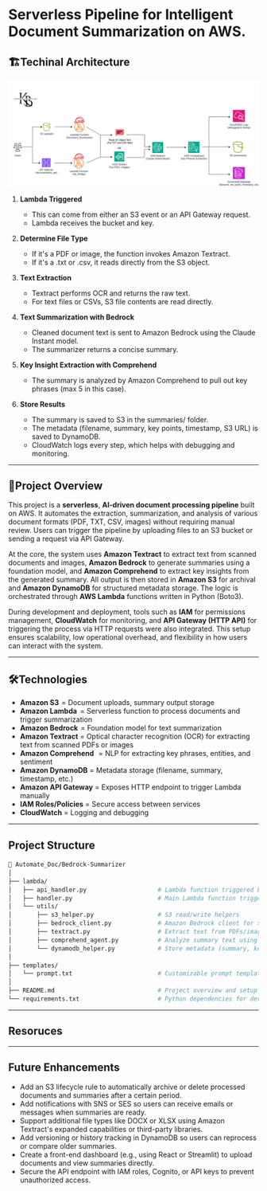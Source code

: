 # Serverless Pipeline for Intelligent Document Summarization on AWS.

## 🏗️**Techinal Architecture**
![AWS_Ai](<Serverless Pipeline for Intelligent Document Summarization.drawio.png>)

1. **Lambda Triggered**
    - This can come from either an S3 event or an API Gateway request.
    - Lambda receives the bucket and key.

2. **Determine File Type**
    - If it's a PDF or image, the function invokes Amazon Textract.
    - If it's a .txt or .csv, it reads directly from the S3 object.

3. **Text Extraction**
    - Textract performs OCR and returns the raw text.
    - For text files or CSVs, S3 file contents are read directly.

4. **Text Summarization with Bedrock**
    - Cleaned document text is sent to Amazon Bedrock using the Claude Instant model.
    - The summarizer returns a concise summary.

5. **Key Insight Extraction with Comprehend**
    - The summary is analyzed by Amazon Comprehend to pull out key phrases (max 5 in this case).

6. **Store Results**
    - The summary is saved to S3 in the summaries/ folder.
    - The metadata (filename, summary, key points, timestamp, S3 URL) is saved to DynamoDB.
    - CloudWatch logs every step, which helps with debugging and monitoring.

---

## 📜**Project Overview**
This project is a **serverless**, **AI-driven document processing pipeline** built on AWS. It automates the extraction, summarization, 
and analysis of various document formats (PDF, TXT, CSV, images) without requiring manual review. Users can trigger the pipeline by 
uploading files to an S3 bucket or sending a request via API Gateway.

At the core, the system uses **Amazon Textract** to extract text from scanned documents and images, **Amazon Bedrock** to generate 
summaries using a foundation model, and **Amazon Comprehend** to extract key insights from the generated summary. All output is then 
stored in **Amazon S3** for archival and **Amazon DynamoDB** for structured metadata storage. The logic is orchestrated through **AWS 
Lambda** functions written in Python (Boto3).

During development and deployment, tools such as **IAM** for permissions management, **CloudWatch** for monitoring, and **API Gateway 
(HTTP API)** for triggering the process via HTTP requests were also integrated. This setup ensures scalability, low operational 
overhead, and flexibility in how users can interact with the system.

---

## 🛠️**Technologies**
- **Amazon S3**            = Document uploads, summary output storage
- **Amazon Lambda**        = Serverless function to process documents and trigger summarization
- **Amazon Bedrock**       = Foundation model for text summarization
- **Amazon Textract**      = Optical character recognition (OCR) for extracting text from scanned PDFs or images
- **Amazon Comprehend**    = NLP for extracting key phrases, entities, and sentiment
- **Amazon DynamoDB**      = Metadata storage (filename, summary, timestamp, etc.)
- **Amazon API Gateway**   = Exposes HTTP endpoint to trigger Lambda manually
- **IAM Roles/Policies**   = Secure access between services
- **CloudWatch**           = Logging and debugging

---

## **Project Structure**
```bash
📁 Automate_Doc/Bedrock-Summarizer
│
├── lambda/
│   ├── api_handler.py                    # Lambda function triggered by API Gateway (manual trigger)
│   ├── handler.py                        # Main Lambda function triggered by S3 uploads
│   └── utils/
│       ├── s3_helper.py                  # S3 read/write helpers
│       ├── bedrock_client.py             # Amazon Bedrock client for summarizing
│       ├── textract.py                   # Extract text from PDFs/images via Textract
│       ├── comprehend_agent.py           # Analyze summary text using Amazon Comprehend
│       └── dynamodb_helper.py            # Store metadata (summary, key points, etc.) to DynamoDB
│
├── templates/
│   └── prompt.txt                        # Customizable prompt template used with Bedrock
│
├── README.md                             # Project overview and setup guide
└── requirements.txt                      # Python dependencies for development or packaging
```
---
## **Resoruces**


---

## **Future Enhancements**

- Add an S3 lifecycle rule to automatically archive or delete processed documents and summaries after a certain period.
- Add notifications with SNS or SES so users can receive emails or messages when summaries are ready.
- Support additional file types like DOCX or XLSX using Amazon Textract's expanded capabilities or third-party libraries.
- Add versioning or history tracking in DynamoDB so users can reprocess or compare older summaries.
- Create a front-end dashboard (e.g., using React or Streamlit) to upload documents and view summaries directly.
- Secure the API endpoint with IAM roles, Cognito, or API keys to prevent unauthorized access.

[def]: <Serverless Pipeline for Intelligent Document Summarization.drawio.png>